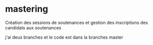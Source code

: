 # mastering

Création des sessions de soutenances et gestion des inscriptions des candidats aux soutenances

j'ai deux branches et le code est dans la branches master
